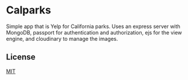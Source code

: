 # Calparks

Simple app that is Yelp for California parks. Uses an express server with MongoDB, passport for authentication and authorization, ejs for the view engine, and cloudinary to manage the images.

## License
[MIT](https://choosealicense.com/licenses/mit)